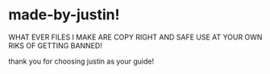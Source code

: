 # made-by-justin!
WHAT EVER FILES I MAKE ARE COPY RIGHT AND SAFE USE AT YOUR OWN RIKS OF GETTING BANNED!

thank you for choosing justin as your guide!
